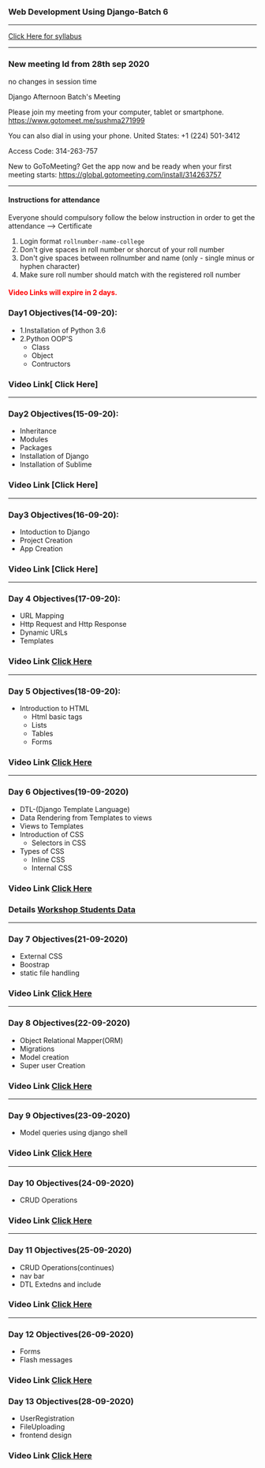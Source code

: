 ### Web Development Using Django-Batch 6
____

[Click Here for syllabus](https://drive.google.com/file/d/1OnBUWHxKIa0ixTU8uKrWTGCE7HB3PbGl/view)

___________
### New meeting Id from 28th sep 2020

no changes in session time

Django Afternoon Batch's Meeting

Please join my meeting from your computer, tablet or smartphone.
https://www.gotomeet.me/sushma271999

You can also dial in using your phone.
United States: +1 (224) 501-3412

Access Code: 314-263-757


New to GoToMeeting? Get the app now and be ready when your first meeting starts: https://global.gotomeeting.com/install/314263757
_______________



#### Instructions for attendance
Everyone should compulsory follow the below instruction in order to get the attendance --> Certificate

1. Login format `rollnumber-name-college`
2. Don't give spaces in roll number or shorcut of your roll number
3. Don't give spaces between rollnumber and name (only - single minus or hyphen character)
4. Make sure roll number should match with the registered roll number


#### <font style='color:red'> Video Links will expire in 2 days.</font>

### Day1 Objectives(14-09-20):

- 1.Installation of Python 3.6
- 2.Python OOP'S
  - Class
  - Object
  - Contructors

### Video Link[ Click Here]
____
### Day2 Objectives(15-09-20):

- Inheritance
- Modules
- Packages
- Installation of Django
- Installation of Sublime

### Video Link [Click Here]
____

### Day3 Objectives(16-09-20):
- Intoduction to Django
- Project Creation
- App Creation

### Video Link [Click Here]
____
### Day 4 Objectives(17-09-20):
- URL Mapping
- Http Request and Http Response
- Dynamic URLs
- Templates
### Video Link [Click Here](https://transcripts.gotomeeting.com/#/s/d9e01d1e8dd702496769e23b795109e8523425865db1bffa30ed81179ccb2526)
____

### Day 5 Objectives(18-09-20):
- Introduction to HTML
  - Html basic tags
  - Lists
  - Tables
  - Forms
### Video Link [Click Here](https://transcripts.gotomeeting.com/#/s/f6a2e96ab7d0b37a7f5e8be45b274c97060988b9a2f1ff22b3e349df54855c4f)

____
### Day 6 Objectives(19-09-2020)

- DTL-(Django Template Language)
- Data Rendering from Templates to views
- Views to Templates
- Introduction of CSS
  - Selectors in CSS
- Types of CSS
  - Inline CSS
  - Internal CSS
### Video Link [Click Here](https://transcripts.gotomeeting.com/#/s/928f65831f5af8613643dd8675b16e455e36da20c5f2182e4a65b0463efca77d)


### Details [Workshop Students Data](https://docs.google.com/spreadsheets/d/149Ha-Y2H3WbVLmic4LqQ4h044MONjFwH/edit#gid=1228418153)

____
### Day 7 Objectives(21-09-2020)

- External CSS
- Boostrap
- static file handling
### Video Link [Click Here](https://transcripts.gotomeeting.com/#/s/0e103e86a0f41264a5186b5d51de1795cffe22e236fb10e063605a4bd7e968ca)




____
### Day 8 Objectives(22-09-2020)

- Object Relational Mapper(ORM)
- Migrations
- Model creation
- Super user Creation
### Video Link [Click Here](https://transcripts.gotomeeting.com/#/s/5da6a56f6b951f400aba049a68a28b74426ac09f9d4b5bda121cc7bc4dc77cfa)

____
### Day 9 Objectives(23-09-2020)

- Model queries using django shell

### Video Link [Click Here](https://transcripts.gotomeeting.com/#/s/5e493935d65ae69f1251a2432e7c92bef1ddeb0afd296038ff19cd412e6bdd92)

____
### Day 10 Objectives(24-09-2020)

- CRUD Operations

### Video Link [Click Here](https://transcripts.gotomeeting.com/#/s/c39a558a8c47e511167eef0eb4043de0479142adda9755c3a2793b634d82c50e)

______
### Day 11 Objectives(25-09-2020)

- CRUD Operations(continues)
- nav bar 
- DTL Extedns and include

### Video Link [Click Here](https://transcripts.gotomeeting.com/#/s/27ce49c5ece678d2058533c01fd298233213d664e100b7dc7422b2d7b334d267)

_________
### Day 12 Objectives(26-09-2020)

- Forms
- Flash messages

### Video Link [Click Here](https://transcripts.gotomeeting.com/#/s/04fdf2e15bdebad60f98f62fb2cc3e295ca0244cd230fd865eaa430f63162dfc)

### Day 13 Objectives(28-09-2020)

- UserRegistration
- FileUploading
- frontend design

### Video Link [Click Here]()
